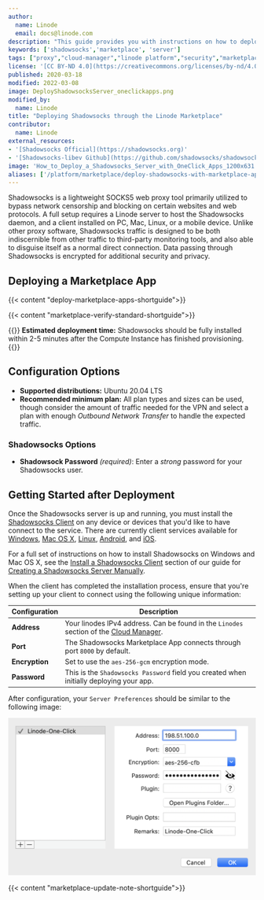 ```yaml
---
author:
  name: Linode
  email: docs@linode.com
description: "This guide provides you with instructions on how to deploy a Shadowsocks server to bypass network censorship on a Linode using the One-Click Marketplace App."
keywords: ['shadowsocks','marketplace', 'server']
tags: ["proxy","cloud-manager","linode platform","security","marketplace"]
license: '[CC BY-ND 4.0](https://creativecommons.org/licenses/by-nd/4.0)'
published: 2020-03-18
modified: 2022-03-08
image: DeployShadowsocksServer_oneclickapps.png
modified_by:
  name: Linode
title: "Deploying Shadowsocks through the Linode Marketplace"
contributor:
  name: Linode
external_resources:
- '[Shadowsocks Official](https://shadowsocks.org)'
- '[Shadowsocks-libev Github](https://github.com/shadowsocks/shadowsocks-libev)'
image: 'How_to_Deploy_a_Shadowsocks_Server_with_OneClick_Apps_1200x631.png'
aliases: ['/platform/marketplace/deploy-shadowsocks-with-marketplace-apps/', '/platform/one-click/deploy-shadowsocks-with-one-click-apps/','/guides/deploy-shadowsocks-with-one-click-apps/','/guides/deploy-shadowsocks-with-marketplace-apps/','/guides/shadowsocks-marketplace-app/']
---
```


Shadowsocks is a lightweight SOCKS5 web proxy tool primarily utilized to bypass network censorship and blocking on certain websites and web protocols. A full setup requires a Linode server to host the Shadowsocks daemon, and a client installed on PC, Mac, Linux, or a mobile device. Unlike other proxy software, Shadowsocks traffic is designed to be both indiscernible from other traffic to third-party monitoring tools, and also able to disguise itself as a normal direct connection. Data passing through Shadowsocks is encrypted for additional security and privacy.

## Deploying a Marketplace App

{{< content "deploy-marketplace-apps-shortguide">}}

{{< content "marketplace-verify-standard-shortguide">}}

{{<note>}}
**Estimated deployment time:** Shadowsocks should be fully installed within 2-5 minutes after the Compute Instance has finished provisioning.
{{</note>}}

## Configuration Options

- **Supported distributions:** Ubuntu 20.04 LTS
- **Recommended minimum plan:** All plan types and sizes can be used, though consider the amount of traffic needed for the VPN and select a plan with enough *Outbound Network Transfer* to handle the expected traffic.

### Shadowsocks Options

- **Shadowsock Password** *(required)*: Enter a *strong* password for your Shadowsocks user.

## Getting Started after Deployment

Once the Shadowsocks server is up and running, you must install the [Shadowsocks Client](https://shadowsocks.org/en/download/clients.html) on any device or devices that you'd like to have connect to the service. There are currently client services available for [Windows](https://github.com/shadowsocks/shadowsocks-windows/releases), [Mac OS X](https://github.com/Jigsaw-Code/outline-client/), [Linux](https://github.com/Jigsaw-Code/outline-client/), [Android](https://play.google.com/store/apps/details?id=com.github.shadowsocks), and [iOS](http://apt.thebigboss.org/onepackage.php?bundleid=com.linusyang.shadowsocks).

For a full set of instructions on how to install Shadowsocks on Windows and Mac OS X, see the [Install a Shadowsocks Client](/docs/guides/create-a-socks5-proxy-server-with-shadowsocks-on-ubuntu-and-centos7/#install-a-shadowsocks-client) section of our guide for [Creating a Shadowsocks Server Manually](/docs/guides/create-a-socks5-proxy-server-with-shadowsocks-on-ubuntu-and-centos7/).

When the client has completed the installation process, ensure that you're setting up your client to connect using the following unique information:

| **Configuration** | **Description** |
|-------------------|-----------------|
| **Address** | Your linodes IPv4 address. Can be found in the `Linodes` section of the [Cloud Manager](https://cloud.linode.com/linodes).
| **Port** | The Shadowsocks Marketplace App connects through port `8000` by default. |
| **Encryption** | Set to use the `aes-256-gcm` encryption mode. |
| **Password** | This is the `Shadowsocks Password` field you created when initially deploying your app. |

After configuration, your `Server Preferences` should be similar to the following image:

![shadowsocks-marketplace.png](shadowsocks-marketplace.png)

{{< content "marketplace-update-note-shortguide">}}
